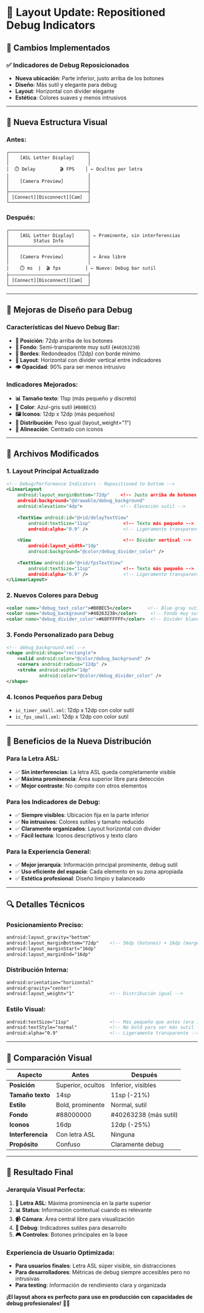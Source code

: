 # 📱 Layout Update: Repositioned Debug Indicators

## 🎯 Cambios Implementados

### ✅ **Indicadores de Debug Reposicionados**
- **Nueva ubicación**: Parte inferior, justo arriba de los botones
- **Diseño**: Más sutil y elegante para debug
- **Layout**: Horizontal con divider elegante
- **Estética**: Colores suaves y menos intrusivos

---

## 🎨 **Nueva Estructura Visual**

### **Antes:**
```
┌─────────────────────────────┐
│    [ASL Letter Display]     │
│                             │
│  ⏱️ Delay         🎬 FPS    │ ← Ocultos por letra
│                             │
│    [Camera Preview]         │
│                             │
├─────────────────────────────┤
│ [Connect][Disconnect][Cam]  │
└─────────────────────────────┘
```

### **Después:**
```
┌─────────────────────────────┐
│    [ASL Letter Display]     │ ← Prominente, sin interferencias
│         Status Info         │
├─────────────────────────────┤
│                             │
│    [Camera Preview]         │ ← Área libre
│                             │
│    ⏱️ ms  |  🎬 fps         │ ← Nuevo: Debug bar sutil
├─────────────────────────────┤
│ [Connect][Disconnect][Cam]  │
└─────────────────────────────┘
```

---

## 🔧 **Mejoras de Diseño para Debug**

### **Características del Nuevo Debug Bar:**
- **📍 Posición**: 72dp arriba de los botones
- **🎨 Fondo**: Semi-transparente muy sutil (`#40263238`)
- **📏 Bordes**: Redondeados (12dp) con borde mínimo
- **🔗 Layout**: Horizontal con divider vertical entre indicadores
- **👁️ Opacidad**: 90% para ser menos intrusivo

### **Indicadores Mejorados:**
- **📊 Tamaño texto**: 11sp (más pequeño y discreto)
- **🎨 Color**: Azul-gris sutil (`#B0BEC5`)
- **🖼️ Iconos**: 12dp x 12dp (más pequeños)
- **📐 Distribución**: Peso igual (layout_weight="1")
- **🎯 Alineación**: Centrado con iconos

---

## 📁 **Archivos Modificados**

### **1. Layout Principal Actualizado**
```xml
<!-- Debug/Performance Indicators - Repositioned to bottom -->
<LinearLayout
    android:layout_marginBottom="72dp"    <!-- Justo arriba de botones -->
    android:background="@drawable/debug_background"
    android:elevation="4dp">              <!-- Elevación sutil -->
    
    <TextView android:id="@+id/delayTextView"
        android:textSize="11sp"            <!-- Texto más pequeño -->
        android:alpha="0.9" />             <!-- Ligeramente transparente -->
    
    <View                                  <!-- Divider vertical -->
        android:layout_width="1dp"
        android:background="@color/debug_divider_color" />
    
    <TextView android:id="@+id/fpsTextView"
        android:textSize="11sp"            <!-- Texto más pequeño -->
        android:alpha="0.9" />             <!-- Ligeramente transparente -->
</LinearLayout>
```

### **2. Nuevos Colores para Debug**
```xml
<color name="debug_text_color">#B0BEC5</color>      <!-- Blue-gray sutil -->
<color name="debug_background">#40263238</color>     <!-- Fondo muy sutil -->
<color name="debug_divider_color">#60FFFFFF</color>  <!-- Divider blanco sutil -->
```

### **3. Fondo Personalizado para Debug**
```xml
<!-- debug_background.xml -->
<shape android:shape="rectangle">
    <solid android:color="@color/debug_background" />
    <corners android:radius="12dp" />
    <stroke android:width="1dp" 
            android:color="@color/debug_divider_color" />
</shape>
```

### **4. Iconos Pequeños para Debug**
- `ic_timer_small.xml`: 12dp x 12dp con color sutil
- `ic_fps_small.xml`: 12dp x 12dp con color sutil

---

## 🎯 **Beneficios de la Nueva Distribución**

### **Para la Letra ASL:**
- ✅ **Sin interferencias**: La letra ASL queda completamente visible
- ✅ **Máxima prominencia**: Área superior libre para detección
- ✅ **Mejor contraste**: No compite con otros elementos

### **Para los Indicadores de Debug:**
- ✅ **Siempre visibles**: Ubicación fija en la parte inferior
- ✅ **No intrusivos**: Colores sutiles y tamaño reducido
- ✅ **Claramente organizados**: Layout horizontal con divider
- ✅ **Fácil lectura**: Iconos descriptivos y texto claro

### **Para la Experiencia General:**
- ✅ **Mejor jerarquía**: Información principal prominente, debug sutil
- ✅ **Uso eficiente del espacio**: Cada elemento en su zona apropiada
- ✅ **Estética profesional**: Diseño limpio y balanceado

---

## 🔍 **Detalles Técnicos**

### **Posicionamiento Preciso:**
```xml
android:layout_gravity="bottom"
android:layout_marginBottom="72dp"    <!-- 56dp (botones) + 16dp (margen) -->
android:layout_marginStart="16dp"
android:layout_marginEnd="16dp"
```

### **Distribución Interna:**
```xml
android:orientation="horizontal"
android:gravity="center"
android:layout_weight="1"             <!-- Distribución igual -->
```

### **Estilo Visual:**
```xml
android:textSize="11sp"               <!-- Más pequeño que antes (era 14sp) -->
android:textStyle="normal"            <!-- No bold para ser más sutil -->
android:alpha="0.9"                   <!-- Ligeramente transparente -->
```

---

## 🎨 **Comparación Visual**

| Aspecto | Antes | Después |
|---------|-------|---------|
| **Posición** | Superior, ocultos | Inferior, visibles |
| **Tamaño texto** | 14sp | 11sp (-21%) |
| **Estilo** | Bold, prominente | Normal, sutil |
| **Fondo** | #88000000 | #40263238 (más sutil) |
| **Iconos** | 16dp | 12dp (-25%) |
| **Interferencia** | Con letra ASL | Ninguna |
| **Propósito** | Confuso | Claramente debug |

---

## 🚀 **Resultado Final**

### **Jerarquía Visual Perfecta:**
1. **🎯 Letra ASL**: Máxima prominencia en la parte superior
2. **📊 Status**: Información contextual cuando es relevante
3. **📹 Cámara**: Área central libre para visualización
4. **🔧 Debug**: Indicadores sutiles para desarrollo
5. **🎮 Controles**: Botones principales en la base

### **Experiencia de Usuario Optimizada:**
- **Para usuarios finales**: Letra ASL súper visible, sin distracciones
- **Para desarrolladores**: Métricas de debug siempre accesibles pero no intrusivas
- **Para testing**: Información de rendimiento clara y organizada

**¡El layout ahora es perfecto para uso en producción con capacidades de debug profesionales!** 📱✨

